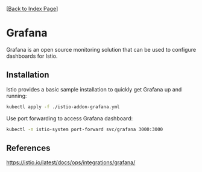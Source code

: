 [[Back to Index Page](../../README.md)]

# Grafana

Grafana is an open source monitoring solution that can be used to configure dashboards for Istio.

## Installation

Istio provides a basic sample installation to quickly get Grafana up and running:

```bash
kubectl apply -f ./istio-addon-grafana.yml
```

Use port forwarding to access Grafana dashboard:

```bash
kubectl -n istio-system port-forward svc/grafana 3000:3000
```

## References

https://istio.io/latest/docs/ops/integrations/grafana/
